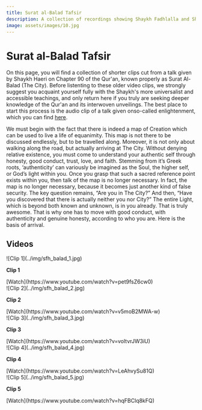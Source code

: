 ```yaml
---
title: Surat al-Balad Tafsir
description: A collection of recordings showing Shaykh Fadhlalla and Shaykh Muslim in conversation about the 57th Surat of the Qur'an, al-Balad.
image: assets/images/10.jpg
---
```


# Surat al-Balad Tafsir

On this page, you will find a collection of shorter clips cut from a talk given by Shaykh Haeri on Chapter 90 of the Qur'an, known properly as Surat Al-Balad (The City). Before listenting to these older video clips, we strongly suggest you acquaint yourself fully with the Shaykh's more universalist and accessible teachings, and only return here if you truly are seeking deeper knowledge of the Qur'an and its interwoven unveilings. The best place to start this process is the audio clip of a talk given onso-called enlightenment, which you can find [here](../../../audios/single-talks/#enlightenment).

We must begin with the fact that there is indeed a map of Creation which can be used to live a life of equanimity. This map is not there to be discussed endlessly, but to be travelled along. Moreover, it is not only about walking along the road, but actually arriving at The City. Without denying relative existence, you must come to understand your authentic self through honesty, good conduct, trust, love, and faith. Stemming from it’s Greek roots, ‘authenticity’ can variously be imagined as the Soul, the higher self, or God’s light within you. Once you grasp that such a sacred reference point exists within you, then talk of the map is no longer necessary. In fact, the map is no longer necessary, because it becomes just another kind of false security. The key question remains, “Are you in The City?” And then, “Have you discovered that there is actually neither you nor City?” The entire Light, which is beyond both known and unknown, is in you already. That is truly awesome. That is why one has to move with good conduct, with authenticity and genuine honesty, according to who you are. Here is the basis of arrival.

## Videos

<div markdown="1" class="card video sidebar center gemoji center-content">

<div markdown="2" class="video-image">
![Clip 1](../img/sfh_balad_1.jpg)
</div>

**Clip 1**

<div markdown="3" class="video-link">
[Watch](https://www.youtube.com/watch?v=pet9fsZ6cw0)
</div>

</div>

<div markdown="1" class="card video sidebar center gemoji center-content">

<div markdown="2" class="video-image">
![Clip 2](../img/sfh_balad_2.jpg)
</div>

**Clip 2**

<div markdown="3" class="video-link">
[Watch](https://www.youtube.com/watch?v=v5moB2MWA-w)
</div>

</div>

<div markdown="1" class="card video sidebar center gemoji center-content">

<div markdown="2" class="video-image">
![Clip 3](../img/sfh_balad_3.jpg)
</div>

**Clip 3**

<div markdown="3" class="video-link">
[Watch](https://www.youtube.com/watch?v=voltvrJW3iU)
</div>

</div>

<div markdown="1" class="card video sidebar center gemoji center-content">

<div markdown="2" class="video-image">
![Clip 4](../img/sfh_balad_4.jpg)
</div>

**Clip 4**

<div markdown="3" class="video-link">
[Watch](https://www.youtube.com/watch?v=LeAhvySu81Q)
</div>

</div>

<div markdown="1" class="card video sidebar center gemoji center-content">

<div markdown="2" class="video-image">
![Clip 5](../img/sfh_balad_5.jpg)
</div>

**Clip 5**

<div markdown="3" class="video-link">
[Watch](https://www.youtube.com/watch?v=hqFBClq8kFQ)
</div>

</div>
